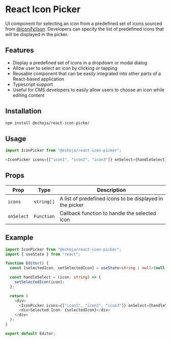 # React Icon Picker

UI component for selecting an icon from a predefined set of icons sourced from [@iconify/json](https://www.npmjs.com/package/@iconify/json). Developers can specify the list of predefined icons that will be displayed in the picker.

## Features

- Display a predefined set of icons in a dropdown or modal dialog
- Allow user to select an icon by clicking or tapping
- Reusable component that can be easily integrated into other parts of a React-based application
- Typescript support
- Useful for CMS developers to easily allow users to choose an icon while editing content

## Installation

```bash
npm install @echoja/react-icon-picker
```

## Usage

```ts
import IconPicker from "@echoja/react-icon-picker";

<IconPicker icons={["icon1", "icon2", "icon3"]} onSelect={handleSelect} />;
```

## Props

| Prop       | Type       | Description                                              |
| ---------- | ---------- | -------------------------------------------------------- |
| `icons`    | `string[]` | A list of predefined icons to be displayed in the picker |
| `onSelect` | `Function` | Callback function to handle the selected icon            |

## Example

```ts
import IconPicker from "@echoja/react-icon-picker";
import { useState } from "react";

function Editor() {
  const [selectedIcon, setSelectedIcon] = useState<string | null>(null);

  const handleSelect = (icon: string) => {
    setSelectedIcon(icon);
  };

  return (
    <div>
      <IconPicker icons={["icon1", "icon2", "icon3"]} onSelect={handleSelect} />
      <div>Selected Icon: {selectedIcon}</div>
    </div>
  );
}

export default Editor;
```
